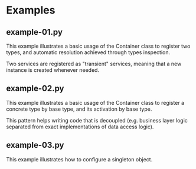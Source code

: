 <!-- generated file, to update use: python examples-summary.py -->

# Examples

## example-01.py

This example illustrates a basic usage of the Container class to register
two types, and automatic resolution achieved through types inspection.

Two services are registered as "transient" services, meaning that a new instance is
created whenever needed.


## example-02.py

This example illustrates a basic usage of the Container class to register
a concrete type by base type, and its activation by base type.

This pattern helps writing code that is decoupled (e.g. business layer logic separated
from exact implementations of data access logic).


## example-03.py

This example illustrates how to configure a singleton object.
